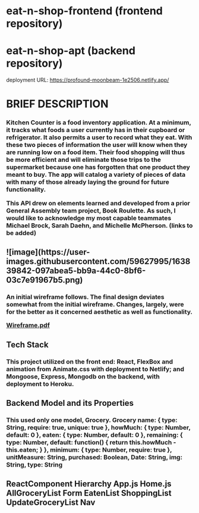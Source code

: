 # eat-n-shop-frontend (frontend repository)
# eat-n-shop-apt (backend repository)
deployment URL: https://profound-moonbeam-1e2506.netlify.app/
<h1>BRIEF DESCRIPTION
<h3>Kitchen Counter is a food inventory application. At a minimum, it tracks what foods a user currently has in their cupboard or refrigerator. It also permits a user to record what they eat. With these two pieces of information the user will know when they are running low on a food item. Their food shopping will thus be more efficient and will eliminate those trips to the supermarket because one has forgotten that one product they meant to buy. The app will catalog a variety of pieces of data with many of those already laying the ground for future functionality.

This API drew on elements learned and developed from a prior General Assembly team project, Book Roulette.  As such, I would like to acknowledge my most capable teammates Michael Brock, Sarah Daehn, and Michelle McPherson. (links to be added)
<h2>![image](https://user-images.githubusercontent.com/59627995/163839842-097abea5-bb9a-44c0-8bf6-03c7e91967b5.png)

<h3>
An initial wireframe follows. The final design deviates somewhat from the initial wireframe. Changes, largely, were for the better as it concerned aesthetic as well as functionality.
  
[Wireframe.pdf](https://github.com/Gingaling/eat-n-shop-frontend/files/8506623/Wireframe.pdf)

<h2>Tech Stack
<h3>This project utilized on the front end:
   React, FlexBox and animation from Animate.css
   with deployment to Netlify; and
   Mongoose, Express, Mongodb on the backend,
   with deployment to Heroku.
<h2>Backend Model and its Properties
<h3>This used only one model, Grocery.
  Grocery
  	name: { type: String, require: true, unique: true },
    howMuch: { type: Number, default: 0 },
    eaten: { type: Number, default: 0 },
	  remaining: {
	  	type: Number,
		  default: function() {
			return this.howMuch - this.eaten;
		  }
	  },
	  minimum: { type: Number, require: true },
	  unitMeasure: String,
	  purchased: Boolean,
	  Date: String,
	  img: String,
	  type: String
 <h2> ReactComponent Hierarchy
   App.js
    Home.js
      AllGroceryList
      Form
      EatenList
      ShoppingList
      UpdateGroceryList
   Nav
